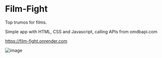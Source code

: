 # Film-Fight

Top trumos for films.

Simple app with HTML, CSS and Javascript, calling APIs from omdbapi.com

https://film-fight.onrender.com

![image](https://github.com/mbriscoe/Film-Fight/assets/86828720/8708a100-27e7-406c-81a8-6656beb5ff16)
